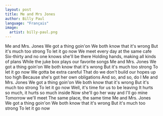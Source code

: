 ```yaml
---
layout: post
title: Me and Mrs Jones
author: Billy Paul
language: "Français"
image:
  artist: billy-paul.png
---
```

Me and Mrs. Jones
We got a thing goin'on
We both know that it's wrong
But it's much too strong
To let it go now
We meet every day at the same cafe
Six-thirty and no one knows she'll be there
Holding hands, making all kinds of plans
While the juke box plays our favorite songs
Me and Mrs. Jones
We got a thing goin'on
We both know that it's wrong
But it's much too strong
To let it go now
We gotta be extra careful
That do we don't build our hopes up too high
Because she's got her own obligations
And so, and so, do I
Me and Mrs. Jones
We got a thing goin'on
We both know that it's wrong
But it's much too strong
To let it go now
Well, it's time for us to be leaving
It hurts so much, it hurts so much inside
Now she'll go her way and I'll go mine
Tomorrow we'll meet
The same place, the same time
Me and Mrs. Jones
We got a thing goin'on
We both know that it's wrong
But it's much too strong
To let it go now
